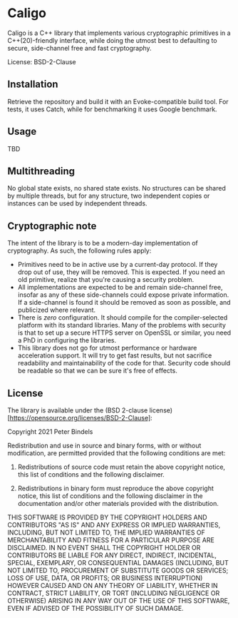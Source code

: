 # Caligo

Caligo is a C++ library that implements various cryptographic primitives in a C++(20)-friendly interface, while doing the utmost best to defaulting to secure, side-channel free and fast cryptography.

License: BSD-2-Clause


## Installation

Retrieve the repository and build it with an Evoke-compatible build tool. For tests, it uses Catch, while for benchmarking it uses Google benchmark. 

## Usage

TBD

## Multithreading

No global state exists, no shared state exists. No structures can be shared by multiple threads, but for any structure, two independent copies or instances can be used by independent threads.

## Cryptographic note

The intent of the library is to be a modern-day implementation of cryptography. As such, the following rules apply:

- Primitives need to be in active use by a current-day protocol. If they drop out of use, they will be removed. This is expected. If you need an old primitive, realize that you're causing a security problem.
- All implementations are expected to be and remain side-channel free, insofar as any of these side-channels could expose private information. If a side-channel is found it should be removed as soon as possible, and publicized where relevant.
- There is *zero* configuration. It should compile for the compiler-selected platform with its standard libraries. Many of the problems with security is that to set up a secure HTTPS server on OpenSSL or similar, you need a PhD in configuring the libraries.
- This library does not go for utmost performance or hardware acceleration support. It will try to get fast results, but not sacrifice readability and maintainability of the code for that. Security code should be readable so that we can be sure it's free of effects.

## License

The library is available under the (BSD 2-clause license)[https://opensource.org/licenses/BSD-2-Clause]:

Copyright 2021 Peter Bindels

Redistribution and use in source and binary forms, with or without modification, are permitted provided that the following conditions are met:

1. Redistributions of source code must retain the above copyright notice, this list of conditions and the following disclaimer.

2. Redistributions in binary form must reproduce the above copyright notice, this list of conditions and the following disclaimer in the documentation and/or other materials provided with the distribution.

THIS SOFTWARE IS PROVIDED BY THE COPYRIGHT HOLDERS AND CONTRIBUTORS "AS IS" AND ANY EXPRESS OR IMPLIED WARRANTIES, INCLUDING, BUT NOT LIMITED TO, THE IMPLIED WARRANTIES OF MERCHANTABILITY AND FITNESS FOR A PARTICULAR PURPOSE ARE DISCLAIMED. IN NO EVENT SHALL THE COPYRIGHT HOLDER OR CONTRIBUTORS BE LIABLE FOR ANY DIRECT, INDIRECT, INCIDENTAL, SPECIAL, EXEMPLARY, OR CONSEQUENTIAL DAMAGES (INCLUDING, BUT NOT LIMITED TO, PROCUREMENT OF SUBSTITUTE GOODS OR SERVICES; LOSS OF USE, DATA, OR PROFITS; OR BUSINESS INTERRUPTION) HOWEVER CAUSED AND ON ANY THEORY OF LIABILITY, WHETHER IN CONTRACT, STRICT LIABILITY, OR TORT (INCLUDING NEGLIGENCE OR OTHERWISE) ARISING IN ANY WAY OUT OF THE USE OF THIS SOFTWARE, EVEN IF ADVISED OF THE POSSIBILITY OF SUCH DAMAGE.
